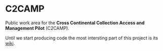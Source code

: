 # C2CAMP
Public work area for the **Cross Continental Collection Access and Management Pilot** (C2CAMP).

Until we start producing code the most intersting part of this project is its [wiki](https://github.com/c2camp/core/wiki).
